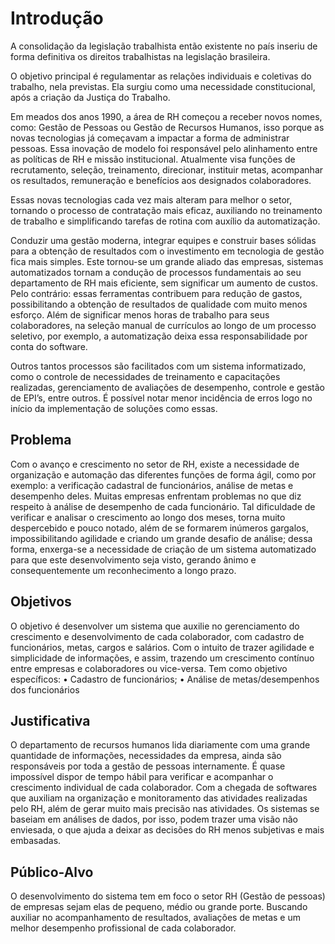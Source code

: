 # Introdução
A consolidação da legislação trabalhista então existente no país inseriu de forma definitiva os direitos trabalhistas na legislação brasileira. <p> O objetivo principal é regulamentar as relações individuais e coletivas do trabalho, nela previstas. Ela surgiu como uma necessidade constitucional, após a criação da Justiça do Trabalho.
 </p><p> Em meados dos anos 1990, a área de RH começou a receber novos nomes, como: Gestão de Pessoas ou Gestão de Recursos Humanos, isso porque as novas tecnologias já começavam a impactar a forma de administrar pessoas. Essa inovação de modelo foi responsável pelo alinhamento entre as políticas de RH e missão institucional. Atualmente visa funções de recrutamento, seleção, treinamento, direcionar, instituir metas, acompanhar os resultados, remuneração e benefícios aos designados colaboradores. 
 </p><p> Essas novas tecnologias cada vez mais alteram para melhor o setor, tornando o processo de contratação mais eficaz, auxiliando no treinamento de trabalho e simplificando tarefas de rotina com auxílio da automatização.
 </p><p> Conduzir uma gestão moderna, integrar equipes e construir bases sólidas para a obtenção de resultados com o investimento em tecnologia de gestão fica mais simples. Este tornou-se um grande aliado das empresas, sistemas automatizados tornam a condução de processos fundamentais ao seu departamento de RH mais eficiente, sem significar um aumento de custos. Pelo contrário: essas ferramentas contribuem para redução de gastos, possibilitando a obtenção de resultados de qualidade com muito menos esforço. Além de significar menos horas de trabalho para seus colaboradores, na seleção manual de currículos ao longo de um processo seletivo, por exemplo, a automatização deixa essa responsabilidade por conta do software. 
 </p><p> Outros tantos processos são facilitados com um sistema informatizado, como o controle de necessidades de treinamento e capacitações realizadas, gerenciamento de avaliações de desempenho, controle e gestão de EPI’s, entre outros. É possível notar menor incidência de erros logo no início da implementação de soluções como essas.</p>



## Problema

Com o avanço e crescimento no setor de RH, existe a necessidade de organização e automação das diferentes funções de forma ágil, como por exemplo: a verificação cadastral de funcionários, análise de metas e desempenho deles. Muitas empresas enfrentam problemas no que diz respeito à análise de desempenho de cada funcionário. Tal dificuldade de verificar e analisar o crescimento ao longo dos meses, torna muito despercebido e pouco notado, além de se formarem inúmeros gargalos, impossibilitando agilidade e criando um grande desafio de análise; dessa forma, enxerga-se a necessidade de criação de um sistema automatizado para que este desenvolvimento seja visto, gerando ânimo e consequentemente um reconhecimento a longo prazo.


## Objetivos

O objetivo é desenvolver um sistema que auxilie no gerenciamento do crescimento e desenvolvimento de cada colaborador, com cadastro de funcionários, metas, cargos e salários. Com o intuito de trazer agilidade e simplicidade de informações, e assim, trazendo um crescimento contínuo entre empresas e colaboradores ou vice-versa.
Tem como objetivo específicos:
• Cadastro de funcionários;
• Análise de metas/desempenhos dos funcionários

## Justificativa

O departamento de recursos humanos lida diariamente com uma grande quantidade de informações, necessidades da empresa, ainda são responsáveis por toda a gestão de pessoas internamente. É quase impossível dispor de tempo hábil para verificar e acompanhar o crescimento individual de cada colaborador. Com a chegada de softwares que auxiliam na organização e monitoramento das atividades realizadas pelo RH, além de gerar muito mais precisão nas atividades.  Os sistemas se baseiam em análises de dados, por isso, podem trazer uma visão não enviesada, o que ajuda a deixar as decisões do RH menos subjetivas e mais embasadas.


## Público-Alvo

O desenvolvimento do sistema tem em foco o setor RH (Gestão de pessoas) de empresas sejam elas de pequeno, médio ou grande porte. Buscando auxiliar no acompanhamento de resultados, avaliações de metas e um melhor desempenho profissional de cada colaborador.